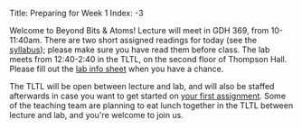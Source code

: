 Title: Preparing for Week 1
Index: -3

Welcome to Beyond Bits & Atoms! Lecture will meet in GDH 369, from 10-11:40am. There are two short assigned readings for today (see the [syllabus]({filename}/pages/syllabus.html)); please make sure you have read them before class. The lab meets from 12:40-2:40 in the TLTL, on the second floor of Thompson Hall. Please fill out the [lab info sheet]({filename}/logistics/lab_info_sheet.md) when you have a chance. 

The TLTL will be open between lecture and lab, and will also be staffed afterwards in case you want to get started on [your first assignment]({filename}/assignments/omni-animal.md). Some of the teaching team are planning to eat lunch together in the TLTL between lecture and lab, and you're welcome to join us. 
